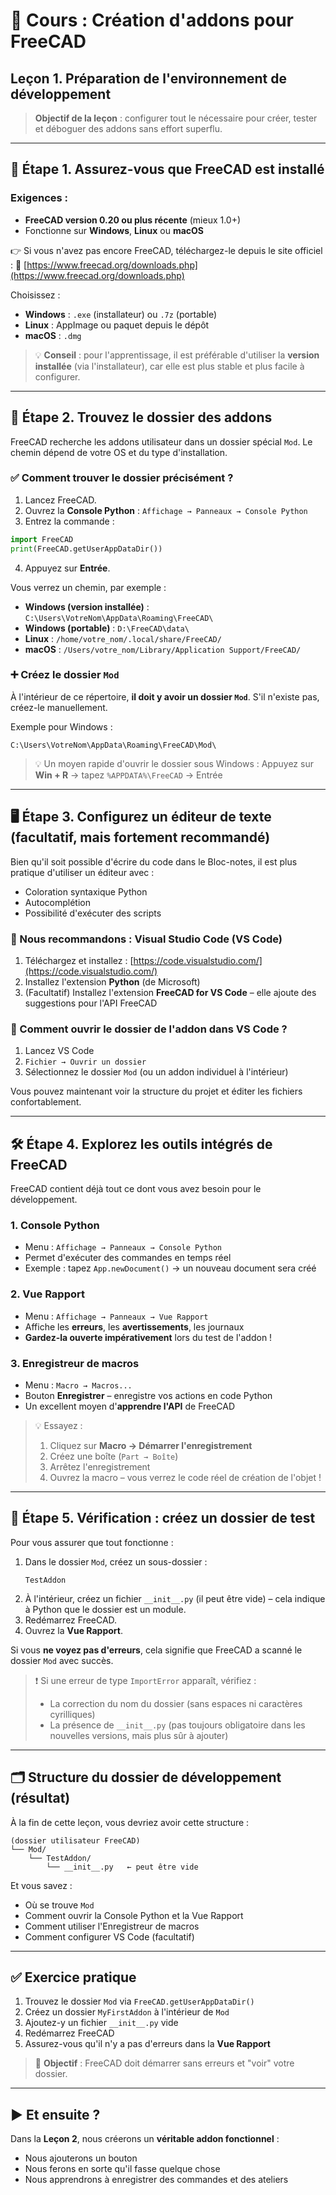 # 📘 Cours : Création d'addons pour FreeCAD
## Leçon 1. Préparation de l'environnement de développement

> **Objectif de la leçon** : configurer tout le nécessaire pour créer, tester et déboguer des addons sans effort superflu.

---

## 🔧 Étape 1. Assurez-vous que FreeCAD est installé

### Exigences :
- **FreeCAD version 0.20 ou plus récente** (mieux 1.0+)
- Fonctionne sur **Windows**, **Linux** ou **macOS**

👉 Si vous n'avez pas encore FreeCAD, téléchargez-le depuis le site officiel :
🔗 [https://www.freecad.org/downloads.php](https://www.freecad.org/downloads.php)

Choisissez :
- **Windows** : `.exe` (installateur) ou `.7z` (portable)
- **Linux** : AppImage ou paquet depuis le dépôt
- **macOS** : `.dmg`

> 💡 **Conseil** : pour l'apprentissage, il est préférable d'utiliser la **version installée** (via l'installateur), car elle est plus stable et plus facile à configurer.

---

## 📁 Étape 2. Trouvez le dossier des addons

FreeCAD recherche les addons utilisateur dans un dossier spécial `Mod`.
Le chemin dépend de votre OS et du type d'installation.

### ✅ Comment trouver le dossier précisément ?

1. Lancez FreeCAD.
2. Ouvrez la **Console Python** :
   `Affichage → Panneaux → Console Python`
3. Entrez la commande :

```python
import FreeCAD
print(FreeCAD.getUserAppDataDir())
```

4. Appuyez sur **Entrée**.

Vous verrez un chemin, par exemple :

- **Windows (version installée)** :
  `C:\Users\VotreNom\AppData\Roaming\FreeCAD\`
- **Windows (portable)** :
  `D:\FreeCAD\data\`
- **Linux** :
  `/home/votre_nom/.local/share/FreeCAD/`
- **macOS** :
  `/Users/votre_nom/Library/Application Support/FreeCAD/`

### ➕ Créez le dossier `Mod`

À l'intérieur de ce répertoire, **il doit y avoir un dossier `Mod`**.
S'il n'existe pas, créez-le manuellement.

Exemple pour Windows :
```
C:\Users\VotreNom\AppData\Roaming\FreeCAD\Mod\
```

> 💡 Un moyen rapide d'ouvrir le dossier sous Windows :
> Appuyez sur **Win + R** → tapez `%APPDATA%\FreeCAD` → Entrée

---

## 🖥 Étape 3. Configurez un éditeur de texte (facultatif, mais fortement recommandé)

Bien qu'il soit possible d'écrire du code dans le Bloc-notes, il est plus pratique d'utiliser un éditeur avec :
- Coloration syntaxique Python
- Autocomplétion
- Possibilité d'exécuter des scripts

### 🔹 Nous recommandons : **Visual Studio Code (VS Code)**

1. Téléchargez et installez : [https://code.visualstudio.com/](https://code.visualstudio.com/)
2. Installez l'extension **Python** (de Microsoft)
3. (Facultatif) Installez l'extension **FreeCAD for VS Code** – elle ajoute des suggestions pour l'API FreeCAD

### 🔹 Comment ouvrir le dossier de l'addon dans VS Code ?

1. Lancez VS Code
2. `Fichier → Ouvrir un dossier`
3. Sélectionnez le dossier `Mod` (ou un addon individuel à l'intérieur)

Vous pouvez maintenant voir la structure du projet et éditer les fichiers confortablement.

---

## 🛠 Étape 4. Explorez les outils intégrés de FreeCAD

FreeCAD contient déjà tout ce dont vous avez besoin pour le développement.

### 1. **Console Python**
- Menu : `Affichage → Panneaux → Console Python`
- Permet d'exécuter des commandes en temps réel
- Exemple : tapez `App.newDocument()` → un nouveau document sera créé

### 2. **Vue Rapport**
- Menu : `Affichage → Panneaux → Vue Rapport`
- Affiche les **erreurs**, les **avertissements**, les journaux
- **Gardez-la ouverte impérativement** lors du test de l'addon !

### 3. **Enregistreur de macros**
- Menu : `Macro → Macros...`
- Bouton **Enregistrer** – enregistre vos actions en code Python
- Un excellent moyen d'**apprendre l'API** de FreeCAD

> 💡 Essayez :
> 1. Cliquez sur **Macro → Démarrer l'enregistrement**
> 2. Créez une boîte (`Part → Boîte`)
> 3. Arrêtez l'enregistrement
> 4. Ouvrez la macro – vous verrez le code réel de création de l'objet !

---

## 🧪 Étape 5. Vérification : créez un dossier de test

Pour vous assurer que tout fonctionne :

1. Dans le dossier `Mod`, créez un sous-dossier :
   ```
   TestAddon
   ```
2. À l'intérieur, créez un fichier `__init__.py` (il peut être vide) – cela indique à Python que le dossier est un module.
3. Redémarrez FreeCAD.
4. Ouvrez la **Vue Rapport**.

Si vous **ne voyez pas d'erreurs**, cela signifie que FreeCAD a scanné le dossier `Mod` avec succès.

> ❗ Si une erreur de type `ImportError` apparaît, vérifiez :
> - La correction du nom du dossier (sans espaces ni caractères cyrilliques)
> - La présence de `__init__.py` (pas toujours obligatoire dans les nouvelles versions, mais plus sûr à ajouter)

---

## 🗂 Structure du dossier de développement (résultat)

À la fin de cette leçon, vous devriez avoir cette structure :

```
(dossier utilisateur FreeCAD)
└── Mod/
    └── TestAddon/
        └── __init__.py   ← peut être vide
```

Et vous savez :
- Où se trouve `Mod`
- Comment ouvrir la Console Python et la Vue Rapport
- Comment utiliser l'Enregistreur de macros
- Comment configurer VS Code (facultatif)

---

## ✅ Exercice pratique

1. Trouvez le dossier `Mod` via `FreeCAD.getUserAppDataDir()`
2. Créez un dossier `MyFirstAddon` à l'intérieur de `Mod`
3. Ajoutez-y un fichier `__init__.py` vide
4. Redémarrez FreeCAD
5. Assurez-vous qu'il n'y a pas d'erreurs dans la **Vue Rapport**

> 🎯 **Objectif** : FreeCAD doit démarrer sans erreurs et "voir" votre dossier.

---

## ▶️ Et ensuite ?

Dans la **Leçon 2**, nous créerons un **véritable addon fonctionnel** :
- Nous ajouterons un bouton
- Nous ferons en sorte qu'il fasse quelque chose
- Nous apprendrons à enregistrer des commandes et des ateliers

```